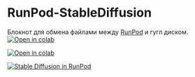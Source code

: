 # RunPod-StableDiffusion

      
Блокнот для обмена файлами между [RunPod](https://runpod.io?ref=27hxibcy) и гугл диском. [![Open in colab](https://colab.research.google.com/assets/colab-badge.svg)](https://colab.research.google.com/drive/13UMW1lbuxVRZOzZeHQfQPmZ05KHWNw7f)


[![Open in colab](https://img.shields.io/badge/YouTube-Channel-red)](https://www.youtube.com/c/TechnoMagix)
<div align="left">
  <a href="https://www.youtube.com/watch?v=D2uQufx3W94"><img src="https://img.youtube.com/vi/D2uQufx3W94/0.jpg" alt="Stable Diffusion in RunPod"></a>
</div>

